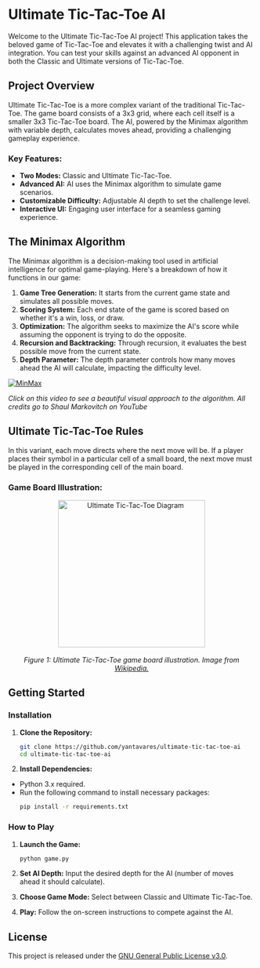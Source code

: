 # Ultimate Tic-Tac-Toe AI

Welcome to the Ultimate Tic-Tac-Toe AI project! This application takes the beloved game of Tic-Tac-Toe and elevates it with a challenging twist and AI integration. You can test your skills against an advanced AI opponent in both the Classic and Ultimate versions of Tic-Tac-Toe.

## Project Overview

Ultimate Tic-Tac-Toe is a more complex variant of the traditional Tic-Tac-Toe. The game board consists of a 3x3 grid, where each cell itself is a smaller 3x3 Tic-Tac-Toe board. The AI, powered by the Minimax algorithm with variable depth, calculates moves ahead, providing a challenging gameplay experience.

### Key Features:

- **Two Modes:** Classic and Ultimate Tic-Tac-Toe.
- **Advanced AI:** AI uses the Minimax algorithm to simulate game scenarios.
- **Customizable Difficulty:** Adjustable AI depth to set the challenge level.
- **Interactive UI:** Engaging user interface for a seamless gaming experience.

## The Minimax Algorithm

The Minimax algorithm is a decision-making tool used in artificial intelligence for optimal game-playing. Here's a breakdown of how it functions in our game:

1. **Game Tree Generation:** It starts from the current game state and simulates all possible moves.
2. **Scoring System:** Each end state of the game is scored based on whether it's a win, loss, or draw.
3. **Optimization:** The algorithm seeks to maximize the AI's score while assuming the opponent is trying to do the opposite.
4. **Recursion and Backtracking:** Through recursion, it evaluates the best possible move from the current state.
5. **Depth Parameter:** The depth parameter controls how many moves ahead the AI will calculate, impacting the difficulty level.

[![MinMax](https://img.youtube.com/vi/zDskcx8FStA/0.jpg)](https://www.youtube.com/watch?v=zDskcx8FStA)

_Click on this video to see a beautiful visual approach to the algorithm. All credits go to Shaul Markovitch on YouTube_

## Ultimate Tic-Tac-Toe Rules

In this variant, each move directs where the next move will be. If a player places their symbol in a particular cell of a small board, the next move must be played in the corresponding cell of the main board.

### Game Board Illustration:

<div id="img" align="center">
    <img src="https://upload.wikimedia.org/wikipedia/commons/7/7d/Super_tic-tac-toe_rules_example.png" alt="Ultimate Tic-Tac-Toe Diagram" title="Ultimate Tic-Tac-Toe Board Example" width="300" style="margin: 0 auto; display: block;"/>
</div>

<br>

<div id="caption" align="center">
    <i style="margin: 0 auto;" align="center">
        Figure 1: Ultimate Tic-Tac-Toe game board illustration. Image from
        <a href="https://en.wikipedia.org/wiki/Ultimate_tic-tac-toe">Wikipedia.</a>
    </i>
</div>

## Getting Started

### Installation

1. **Clone the Repository:**

   ```bash
   git clone https://github.com/yantavares/ultimate-tic-tac-toe-ai
   cd ultimate-tic-tac-toe-ai
   ```

2. **Install Dependencies:**

- Python 3.x required.
- Run the following command to install necessary packages:
  ```bash
  pip install -r requirements.txt
  ```

### How to Play

1. **Launch the Game:**

   ```bash
   python game.py
   ```

2. **Set AI Depth:** Input the desired depth for the AI (number of moves ahead it should calculate).

3. **Choose Game Mode:** Select between Classic and Ultimate Tic-Tac-Toe.

4. **Play:** Follow the on-screen instructions to compete against the AI.

## License

This project is released under the [GNU General Public License v3.0](LICENSE).
